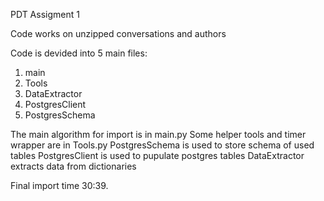 PDT Assigment 1

Code works on unzipped conversations and authors

Code is devided into 5 main files:

1. main
2. Tools
3. DataExtractor
4. PostgresClient
5. PostgresSchema

The main algorithm for import is in main.py
Some helper tools and timer wrapper are in Tools.py
PostgresSchema is used to store schema of used tables
PostgresClient is used to pupulate postgres tables
DataExtractor extracts data from dictionaries

Final import time 30:39.